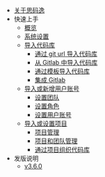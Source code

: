 <!-- markdownlint-disable MD007 -->
<!-- markdownlint-disable MD041 -->

-   [关于思码逸](/introduction/what_is_Merico.md)
-   快速上手
    -   [概览](/quick_start/overview.md)
    -   [系统设置](/quick_start/step_1/0_system_configurations.md)
    -   [导入代码库](/quick_start/step_2/0_import_or_new_repository.md)
        -   [通过 git url 导入代码库](/quick_start/step_2/1_new_repository_from_git_url.md)
        -   [从 Gitlab 中导入代码库](/quick_start/step_2/2_import_repository_from_Gitlab.md)
        -   [通过模板导入代码库](/quick_start/step_2/3_import_repository_from_template.md)
        -   [集成 Gitlab](/quick_start/step_2/4_GitLab_integration.md)
    -   [导入或新增用户账号](/quick_start/step_3/0_import_or_new_account.md)
        -   [设置团队](/quick_start/step_3/1_team_setup.md)
        -   [设置角色](/quick_start/step_3/2_role_setup.md)
        -   [设置用户账号](/quick_start/step_3/3_account_setup.md)
    -   [导入或设置项目](/quick_start/step_4/0_import_or_setup_project.md)
        -   [项目管理](/quick_start/step_4/1_project_group_management.md)
        -   [项目和团队管理](/quick_start/step_4/2_project_group_and_user_team_management.md)
        -   [通过项目组织代码库](/quick_start/step_4/3_project_group_repository_management.md)
-   发版说明
    -   [v3.6.0](/release_notes/release_v3.6.0.md)
